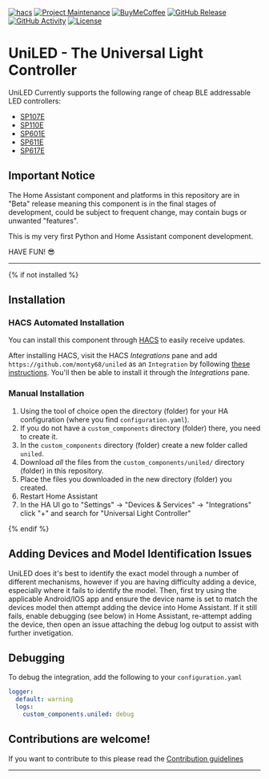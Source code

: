[![hacs][hacsbadge]][hacs]
[![Project Maintenance][maintenance-shield]][user_profile]
[![BuyMeCoffee][buymecoffeebadge]][buymecoffee]
[![GitHub Release][releases-shield]][releases]
[![GitHub Activity][commits-shield]][commits]
[![License][license-shield]][license]

# UniLED - The Universal Light Controller


UniLED Currently supports the following range of cheap BLE addressable LED controllers:

- [SP107E][SP107E] 
- [SP110E][SP110E]
- [SP601E][SP601E] 
- [SP611E][SP61xE]
- [SP617E][SP61xE]

## Important Notice

The Home Assistant component and platforms in this repository are in "Beta" release meaning this component is in the final stages of development, could be subject to frequent change, may contain bugs or unwanted "features".

This is my very first Python and Home Assistant component development.

HAVE FUN! 😎

---


{% if not installed %}
## Installation

### HACS Automated Installation

You can install this component through [HACS](https://hacs.xyz/) to easily receive updates.

After installing HACS, visit the HACS _Integrations_ pane and add `https://github.com/monty68/uniled` as an `Integration` by following [these instructions](https://hacs.xyz/docs/faq/custom_repositories/). You'll then be able to install it through the _Integrations_ pane.

### Manual Installation

1. Using the tool of choice open the directory (folder) for your HA configuration (where you find `configuration.yaml`).
2. If you do not have a `custom_components` directory (folder) there, you need to create it.
3. In the `custom_components` directory (folder) create a new folder called `uniled`.
4. Download _all_ the files from the `custom_components/uniled/` directory (folder) in this repository.
5. Place the files you downloaded in the new directory (folder) you created.
6. Restart Home Assistant
7. In the HA UI go to "Settings" -> "Devices & Services" -> "Integrations" click "+" and search for "Universal Light Controller"

{% endif %}

## Adding Devices and Model Identification Issues

UniLED does it's best to identify the exact model through a number of different mechanisms, however
if you are having difficulty adding a device, especially where it fails to identify the model. Then,
first try using the applicable Android/IOS app and ensure the device name is set to match the devices
model then attempt adding the device into Home Assistant. If it still fails, enable debugging (see below) in Home Assistant, re-attempt adding the device, then open an issue attaching the debug log 
output to assist with further invetigation.

## Debugging

To debug the integration, add the following to your `configuration.yaml`

```yaml
logger:
  default: warning
  logs:
    custom_components.uniled: debug
```

## Contributions are welcome!

If you want to contribute to this please read the [Contribution guidelines](CONTRIBUTING.md)


<!---->

***
[ha-logo]: https://raw.githubusercontent.com/monty68/uniled/main/docs/img/ha-logo-32x32.png
[SP107E]: https://github.com/monty68/uniled/blob/main/docs/sp107e.md
[SP110E]: https://github.com/monty68/uniled/blob/main/docs/sp110e.md
[SP601E]: https://github.com/monty68/uniled/blob/main/docs/sp601e.md
[SP61xE]: https://github.com/monty68/uniled/blob/main/docs/sp61Xe.md
[uniled]: https://github.com/monty68/uniled
[user_profile]: https://github.com/monty68
[buymecoffee]: https://www.buymeacoffee.com/monty68
[buymecoffeebadge]: https://img.shields.io/badge/buy%20me%20a%20coffee-donate-yellow.svg?style=for-the-badge
[maintenance-shield]: https://img.shields.io/badge/maintainer-Monty-blue.svg?style=for-the-badge
[hacs]: https://hacs.xyz
[hacsbadge]: https://img.shields.io/badge/HACS-Custom-orange.svg?style=for-the-badge
[releases-shield]: https://img.shields.io/github/v/release/monty68/uniled?display_name=release&include_prereleases&style=for-the-badge
[releases]: https://github.com/monty68/uniled/releases
[commits-shield]: https://img.shields.io/github/last-commit/monty68/uniled?style=for-the-badge
[commits]: https://github.com/monty68/uniled/commits/main
[license]: https://github.com/monty68/uniled/blob/main/LICENSE
[license-shield]: https://img.shields.io/github/license/monty68/uniled.svg?style=for-the-badge

